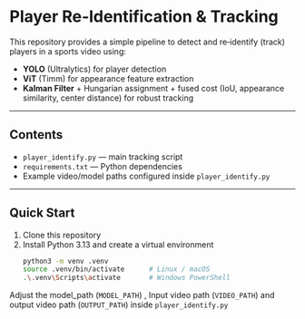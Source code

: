 # Player Re‑Identification & Tracking

This repository provides a simple pipeline to detect and re‑identify (track) players in a sports video using:

- **YOLO** (Ultralytics) for player detection  
- **ViT** (Timm) for appearance feature extraction  
- **Kalman Filter** + Hungarian assignment + fused cost (IoU, appearance similarity, center distance) for robust tracking  

---

## Contents

- `player_identify.py` — main tracking script  
- `requirements.txt` — Python dependencies  
- Example video/model paths configured inside `player_identify.py`  

---

## Quick Start

1. Clone this repository  
2. Install Python 3.13 and create a virtual environment  
   ```bash
   python3 -m venv .venv
   source .venv/bin/activate      # Linux / macOS
   .\.venv\Scripts\activate       # Windows PowerShell
Adjust the model_path (`MODEL_PATH`) , Input video path (`VIDEO_PATH`) and output video path (`OUTPUT_PATH`) inside `player_identify.py`
